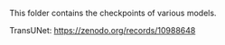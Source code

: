 This folder contains the checkpoints of various models.

TransUNet: https://zenodo.org/records/10988648